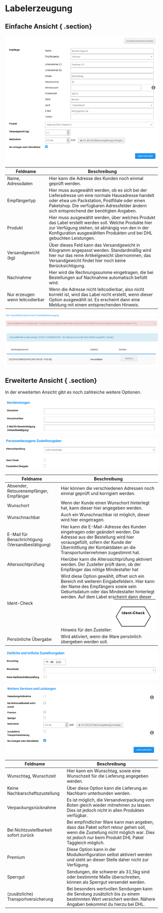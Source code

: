 # Labelerzeugung 

## Einfache Ansicht { .section}

![](Bilder/GKV2_20180417_012.png "Einfache Ansicht")

|Feldname|Beschreibung|
|--------|------------|
|Name, Adressdaten|Hier kann die Adresse des Kunden noch einmal geprüft werden.|
|Empfängertyp|Hier muss ausgewählt werden, ob es sich bei der Lieferadresse um eine normale Hausadresse handelt oder etwa um Packstation, Postfiliale oder einen Paketshop. Die verfügbaren Adressfelder ändern sich entsprechend der benötigten Angaben.|
|Produkt|Hier muss ausgewählt werden, über welches Produkt das Label erstellt werden soll. Welche Produkte hier zur Verfügung stehen, ist abhängig von den in der Konfiguration ausgewählten Produkten und bei DHL gebuchten Leistungen.|
|Versandgewicht \(kg\)|Über dieses Feld kann das Versandgewicht in Kilogramm angepasst werden. Standardmäßig wird hier nur das reine Artikelgewicht übernommen, das Versandgewicht findet hier noch keine Berücksichtigung.|
|Nachnahme|Hier wird die Rechnungssumme eingetragen, die bei Bestellungen auf Nachnahme automatisch befüllt wird.|
|Nur erzeugen wenn leitcodierbar|Wenn die Adresse nicht leitcodierbar, also nicht korrekt ist, wird das Label nicht erstellt, wenn dieser Option ausgewählt ist. Es erscheint dann eine Meldung mit einem entsprechenden Hinweis.|

![](Bilder/GKV2_20170628_015.png "Hinweis bei nicht leitcodierbarer Adresse")

![](Bilder/GKV2_20170628_014.png "Korrekt erstelltes Label")

## Erweiterte Ansicht { .section}

In der erweiterten Ansicht gibt es noch zahlreiche weitere Optionen.

![](Bilder/GKV2_20180417_013.png "Kernleistungen")

![](Bilder/GKV2_20180417_014.png "Personenbezogene Zustellvorgaben")

|Feldname|Beschreibung|
|--------|------------|
|Absender, Retourenempfänger, Empfänger|Hier können die verschiedenen Adressen noch einmal geprüft und korrigiert werden.|
|Wunschort|Wenn der Kunde einen Wunschort hinterlegt hat, kann dieser hier angegeben werden.|
|Wunschnachbar|Auch ein Wunschnachbar ist möglich, dieser wird hier eingetragen.|
|E-Mail für Benachrichtigung \(Versandbestätigung\)|Hier kann die E-Mail-Adresse des Kunden eingetragen oder geändert werden. Die Adresse aus der Bestellung wird hier vorausgefüllt, sofern der Kunde der Übermittlung der Kontaktdaten an die Transportunternehmen zugestimmt hat.|
|Alterssichtprüfung|Hierüber kann die Alterssichtprüfung aktiviert werden. Der Zusteller prüft dann, ob der Empfänger das nötige Mindestalter hat|
|Ident-Check|Wird diese Option gewählt, öffnet sich ein Bereich mit weiteren Eingabefeldern. Hier kann der Name des Empfängers sowie sein Geburtsdatum oder das Mindestalter hinterlegt werden. Auf dem Label erscheint dann dieser Hinweis für den Zusteller:![](Bilder/GKV2_20170628_017.png)|
|Persönliche Übergabe|Wird aktiviert, wenn die Ware persönlich übergeben werden soll.|

![](Bilder/GKV2_20180417_015.png "Zeitliche und örtliche Zustellvorgaben")

![](Bilder/GKV2_20180417_016.png "Weitere Services und Leistungen")

|Feldname|Beschreibung|
|--------|------------|
|Wunschtag, Wunschzeit|Hier kann ein Wunschtag, sowie eine Wunschzeit für die Lieferung angegeben werden.|
|Keine Nachbarschaftszustellung|Über diese Option kann die Lieferung an Nachbarn unterbunden werden.|
|Verpackungsrücknahme|Es ist möglich, die Versandverpackung vom Boten gleich wieder mitnehmen zu lassen. Dies ist jedoch nicht in allen Produkten verfügbar.|
|Bei Nichtzustellbarkeit sofort zurück|Bei empfindlicher Ware kann man angeben, dass das Paket sofort retour gehen soll, wenn die Zustellung nicht möglich war. Dies ist jedoch nur beim Produkt DHL Paket Taggleich möglich.|
|Premium|Diese Option kann in der Modulkonfiguration selbst aktiviert werden und steht an dieser Stelle daher nicht zur Verfügung.|
|Sperrgut|Sendungen, die schwerer als 31,5kg sind oder bestimmte Maße überschreiten, können als Sperrgut versendet werden.|
|\(zusätzliche\) Transportversicherung|Bei besonders wertvollen Sendungen kann die Sendung zusätzlich bis zu einem bestimmten Wert versichert werden. Nähere Angaben bekommst du hierzu bei DHL.|



